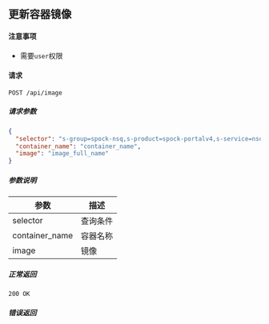 ## 更新容器镜像

#### 注意事项

- 需要`user`权限

#### 请求

```
POST /api/image
```

##### 请求参数

```json
{
  "selector": "s-group=spock-nsq,s-product=spock-portalv4,s-service=nsqadmin",
  "container_name": "container_name",
  "image": "image_full_name"
}
```

##### 参数说明

|参数|描述|
|---|---|
|selector|查询条件|
|container_name|容器名称|
|image|镜像|

##### 正常返回

```
200 OK
```

##### 错误返回
